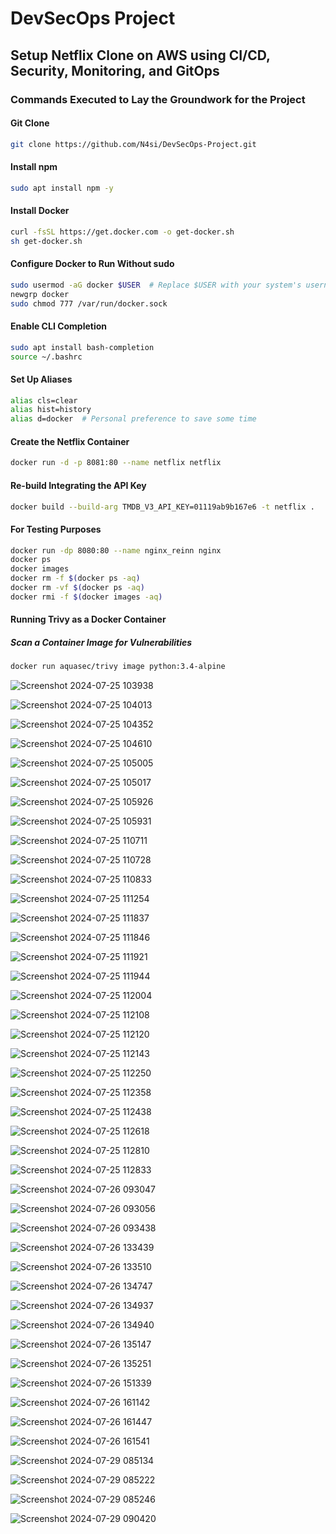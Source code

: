 # DevSecOps Project

## Setup Netflix Clone on AWS using CI/CD, Security, Monitoring, and GitOps

### Commands Executed to Lay the Groundwork for the Project

#### Git Clone
```bash
git clone https://github.com/N4si/DevSecOps-Project.git
```

#### Install npm
```bash
sudo apt install npm -y
```

#### Install Docker
```bash
curl -fsSL https://get.docker.com -o get-docker.sh
sh get-docker.sh
```

#### Configure Docker to Run Without sudo
```bash
sudo usermod -aG docker $USER  # Replace $USER with your system's username, e.g., 'ubuntu'
newgrp docker
sudo chmod 777 /var/run/docker.sock
```

#### Enable CLI Completion
```bash
sudo apt install bash-completion
source ~/.bashrc
```

#### Set Up Aliases
```bash
alias cls=clear
alias hist=history
alias d=docker  # Personal preference to save some time
```

#### Create the Netflix Container
```bash
docker run -d -p 8081:80 --name netflix netflix
```

#### Re-build Integrating the API Key
```bash
docker build --build-arg TMDB_V3_API_KEY=01119ab9b167e6 -t netflix .
```

#### For Testing Purposes
```bash
docker run -dp 8080:80 --name nginx_reinn nginx
docker ps
docker images
docker rm -f $(docker ps -aq)
docker rm -vf $(docker ps -aq)
docker rmi -f $(docker images -aq)
```

#### Running Trivy as a Docker Container
##### Scan a Container Image for Vulnerabilities
```bash
docker run aquasec/trivy image python:3.4-alpine
```

![Screenshot 2024-07-25 103938](https://github.com/the-1975/DevSecOps/blob/images/Netflix-clone-project/Screenshot%202024-07-25%20103938.png?raw=true)

![Screenshot 2024-07-25 104013](https://github.com/the-1975/DevSecOps/blob/images/Netflix-clone-project/Screenshot%202024-07-25%20104013.png?raw=true)

![Screenshot 2024-07-25 104352](https://github.com/the-1975/DevSecOps/blob/images/Netflix-clone-project/Screenshot%202024-07-25%20104352.png?raw=true)

![Screenshot 2024-07-25 104610](https://github.com/the-1975/DevSecOps/blob/images/Netflix-clone-project/Screenshot%202024-07-25%20104610.png?raw=true)

![Screenshot 2024-07-25 105005](https://github.com/the-1975/DevSecOps/blob/images/Netflix-clone-project/Screenshot%202024-07-25%20105005.png?raw=true)

![Screenshot 2024-07-25 105017](https://github.com/the-1975/DevSecOps/blob/images/Netflix-clone-project/Screenshot%202024-07-25%20105017.png?raw=true)

![Screenshot 2024-07-25 105926](https://github.com/the-1975/DevSecOps/blob/images/Netflix-clone-project/Screenshot%202024-07-25%20105926.png?raw=true)

![Screenshot 2024-07-25 105931](https://github.com/the-1975/DevSecOps/blob/images/Netflix-clone-project/Screenshot%202024-07-25%20105931.png?raw=true)

![Screenshot 2024-07-25 110711](https://github.com/the-1975/DevSecOps/blob/images/Netflix-clone-project/Screenshot%202024-07-25%20110711.png?raw=true)

![Screenshot 2024-07-25 110728](https://github.com/the-1975/DevSecOps/blob/images/Netflix-clone-project/Screenshot%202024-07-25%20110728.png?raw=true)

![Screenshot 2024-07-25 110833](https://github.com/the-1975/DevSecOps/blob/images/Netflix-clone-project/Screenshot%202024-07-25%20110833.png?raw=true)

![Screenshot 2024-07-25 111254](https://github.com/the-1975/DevSecOps/blob/images/Netflix-clone-project/Screenshot%202024-07-25%20111254.png?raw=true)

![Screenshot 2024-07-25 111837](https://github.com/the-1975/DevSecOps/blob/images/Netflix-clone-project/Screenshot%202024-07-25%20111837.png?raw=true)

![Screenshot 2024-07-25 111846](https://github.com/the-1975/DevSecOps/blob/images/Netflix-clone-project/Screenshot%202024-07-25%20111846.png?raw=true)

![Screenshot 2024-07-25 111921](https://github.com/the-1975/DevSecOps/blob/images/Netflix-clone-project/Screenshot%202024-07-25%20111921.png?raw=true)

![Screenshot 2024-07-25 111944](https://github.com/the-1975/DevSecOps/blob/images/Netflix-clone-project/Screenshot%202024-07-25%20111944.png?raw=true)

![Screenshot 2024-07-25 112004](https://github.com/the-1975/DevSecOps/blob/images/Netflix-clone-project/Screenshot%202024-07-25%20112004.png?raw=true)

![Screenshot 2024-07-25 112108](https://github.com/the-1975/DevSecOps/blob/images/Netflix-clone-project/Screenshot%202024-07-25%20112108.png?raw=true)

![Screenshot 2024-07-25 112120](https://github.com/the-1975/DevSecOps/blob/images/Netflix-clone-project/Screenshot%202024-07-25%20112120.png?raw=true)

![Screenshot 2024-07-25 112143](https://github.com/the-1975/DevSecOps/blob/images/Netflix-clone-project/Screenshot%202024-07-25%20112143.png?raw=true)

![Screenshot 2024-07-25 112250](https://github.com/the-1975/DevSecOps/blob/images/Netflix-clone-project/Screenshot%202024-07-25%20112250.png?raw=true)

![Screenshot 2024-07-25 112358](https://github.com/the-1975/DevSecOps/blob/images/Netflix-clone-project/Screenshot%202024-07-25%20112358.png?raw=true)

![Screenshot 2024-07-25 112438](https://github.com/the-1975/DevSecOps/blob/images/Netflix-clone-project/Screenshot%202024-07-25%20112438.png?raw=true)

![Screenshot 2024-07-25 112618](https://github.com/the-1975/DevSecOps/blob/images/Netflix-clone-project/Screenshot%202024-07-25%20112618.png?raw=true)

![Screenshot 2024-07-25 112810](https://github.com/the-1975/DevSecOps/blob/images/Netflix-clone-project/Screenshot%202024-07-25%20112810.png?raw=true)

![Screenshot 2024-07-25 112833](https://github.com/the-1975/DevSecOps/blob/images/Netflix-clone-project/Screenshot%202024-07-25%20112833.png?raw=true)

![Screenshot 2024-07-26 093047](https://github.com/the-1975/DevSecOps/blob/images/Netflix-clone-project/Screenshot%202024-07-26%20093047.png?raw=true)

![Screenshot 2024-07-26 093056](https://github.com/the-1975/DevSecOps/blob/images/Netflix-clone-project/Screenshot%202024-07-26%20093056.png?raw=true)

![Screenshot 2024-07-26 093438](https://github.com/the-1975/DevSecOps/blob/images/Netflix-clone-project/Screenshot%202024-07-26%20093438.png?raw=true)

![Screenshot 2024-07-26 133439](https://github.com/the-1975/DevSecOps/blob/images/Netflix-clone-project/Screenshot%202024-07-26%20133439.png?raw=true)

![Screenshot 2024-07-26 133510](https://github.com/the-1975/DevSecOps/blob/images/Netflix-clone-project/Screenshot%202024-07-26%20133510.png?raw=true)

![Screenshot 2024-07-26 134747](https://github.com/the-1975/DevSecOps/blob/images/Netflix-clone-project/Screenshot%202024-07-26%20134747.png?raw=true)

![Screenshot 2024-07-26 134937](https://github.com/the-1975/DevSecOps/blob/images/Netflix-clone-project/Screenshot%202024-07-26%20134937.png?raw=true)

![Screenshot 2024-07-26 134940](https://github.com/the-1975/DevSecOps/blob/images/Netflix-clone-project/Screenshot%202024-07-26%20134940.png?raw=true)

![Screenshot 2024-07-26 135147](https://github.com/the-1975/DevSecOps/blob/images/Netflix-clone-project/Screenshot%202024-07-26%20135147.png?raw=true)

![Screenshot 2024-07-26 135251](https://github.com/the-1975/DevSecOps/blob/images/Netflix-clone-project/Screenshot%202024-07-26%20135251.png?raw=true)

![Screenshot 2024-07-26 151339](https://github.com/the-1975/DevSecOps/blob/images/Netflix-clone-project/Screenshot%202024-07-26%20151339.png?raw=true)

![Screenshot 2024-07-26 161142](https://github.com/the-1975/DevSecOps/blob/images/Netflix-clone-project/Screenshot%202024-07-26%20161142.png?raw=true)

![Screenshot 2024-07-26 161447](https://github.com/the-1975/DevSecOps/blob/images/Netflix-clone-project/Screenshot%202024-07-26%20161447.png?raw=true)

![Screenshot 2024-07-26 161541](https://github.com/the-1975/DevSecOps/blob/images/Netflix-clone-project/Screenshot%202024-07-26%20161541.png?raw=true)

![Screenshot 2024-07-29 085134](https://github.com/the-1975/DevSecOps/blob/images/Netflix-clone-project/Screenshot%202024-07-29%20085134.png?raw=true)

![Screenshot 2024-07-29 085222](https://github.com/the-1975/DevSecOps/blob/images/Netflix-clone-project/Screenshot%202024-07-29%20085222.png?raw=true)

![Screenshot 2024-07-29 085246](https://github.com/the-1975/DevSecOps/blob/images/Netflix-clone-project/Screenshot%202024-07-29%20085246.png?raw=true)

![Screenshot 2024-07-29 090420](https://github.com/the-1975/DevSecOps/blob/images/Netflix-clone-project/Screenshot%202024-07-29%20090420.png?raw=true)
